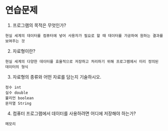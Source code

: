#  연습문제 
1. 프로그램의 목적은 무엇인가? 
```
현실 세계의 데이터를 컴퓨터에 넣어 사용자가 필요로 할 때 데이터를 가공하여 원하는 결과를 보여주는 것
```

2. 자료형이란? 
```
현실 세계의 다양한 데이터를 효율적으로 저장하고 처리하기 위해 프로그램에서 미리 정의된 데이터의 형식
```

3. 자료형의 종류와 어떤 자료를 담는지 기술하시오. 
```
정수 int
실수 double
불리언 boolean
문자열 String
```
4. 컴퓨터 프로그램에서 데이터를 사용하려면 어디에 저장해야 하는가?
```
메모리
```
